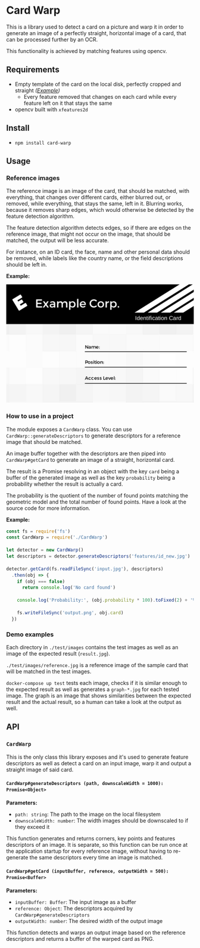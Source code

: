 # Card Warp

This is a library used to detect a card on a picture and warp it in order to generate an image of a perfectly straight, horizontal image of a card, that can be processed further by an OCR.

This functionality is achieved by matching features using opencv.

## Requirements

- Empty template of the card on the local disk, perfectly cropped and straight *([Example](./test/images/reference.jpg))*
    - Every feature removed that changes on each card while every feature left on it that stays the same
- opencv built with `xfeatures2d`

## Install

- `npm install card-warp`

## Usage

### Reference images

The reference image is an image of the card, that should be matched, with everything, that changes over different cards, either blurred out, or removed, while everything, that stays the same, left in it.
Blurring works, because it removes sharp edges, which would otherwise be detected by the feature detection algorithm.
 
The feature detection algorithm detects edges, so if there are edges on the reference image, that might not occur on the image, that should be matched, the output will be less accurate.

For instance, on an ID card, the face, name and other personal data should be removed, while labels like the country name, or the field descriptions should be left in.

**Example:**

![Example Reference Image](./test/images/reference.jpg)

### How to use in a project

The module exposes a `CardWarp` class. You can use `CardWarp::generateDescriptors` to generate descriptors for a reference image that should be matched.

An image buffer together with the descriptors are then piped into `CardWarp#getCard` to generate an image of a straight, horizontal card.

The result is a Promise resolving in an object with the key `card` being a buffer of the generated image as well as the key `probability` being a probability whether the result is actually a card.

The probability is the quotient of the number of found points matching the geometric model and the total number of found points. Have a look at the source code for more information.

**Example:**

```javascript
const fs = require('fs')
const CardWarp = require('./CardWarp')

let detector = new CardWarp()
let descriptors = detector.generateDescriptors('features/id_new.jpg')

detector.getCard(fs.readFileSync('input.jpg'), descriptors)
  .then(obj => {
    if (obj === false)
      return console.log('No card found')

    console.log('Probability:', (obj.probability * 100).toFixed(2) + '%')

    fs.writeFileSync('output.png', obj.card)
  })
```

### Demo examples

Each directory in `./test/images` contains the test images as well as an image of the expected result (`result.jpg`).

`./test/images/reference.jpg` is a reference image of the sample card that will be matched in the test images.

`docker-compose up test` tests each image, checks if it is similar enough to the expected result as well as generates a `graph-*.jpg` for each tested image.
The graph is an image that shows similarities between the expected result and the actual result, so a human can take a look at the output as well.

## API

### `CardWarp`

This is the only class this library exposes and it's used to generate feature descriptors as well as detect a card on an input image, warp it and output a straight image of said card.

#### `CardWarp#generateDescriptors (path, downscaleWidth = 1000): Promise<Object>`

**Parameters:**

- `path: string`: The path to the image on the local filesystem
- `downscaleWidth: number`: The width images should be downscaled to if they exceed it

This function generates and returns corners, key points and features descriptors of an image.
It is separate, so this function can be run once at the application startup for every reference image, without having to re-generate the same descriptors every time an image is matched.

#### `CardWarp#getCard (inputBuffer, reference, outputWidth = 500): Promise<Buffer>`

**Parameters:**

- `inputBuffer: Buffer`: The input image as a buffer
- `reference: Object`: The descriptors acquired by `CardWarp#generateDescriptors`
- `outputWidth: number`: The desired width of the output image

This function detects and warps an output image based on the reference descriptors and returns a buffer of the warped card as PNG.
